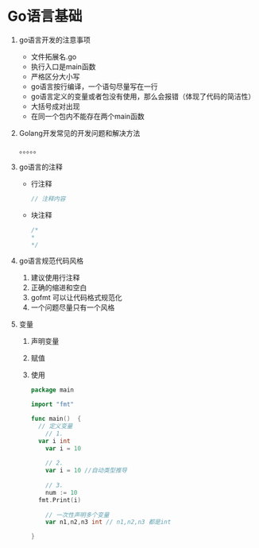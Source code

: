 # Go语言基础

1. go语言开发的注意事项

   - 文件拓展名.go
   - 执行入口是main函数
   - 严格区分大小写
   - go语言按行编译，一个语句尽量写在一行
   - go语言定义的变量或者包没有使用，那么会报错（体现了代码的简洁性）
   - 大括号成对出现
   - 在同一个包内不能存在两个main函数

2. Golang开发常见的开发问题和解决方法

   。。。。。

3. go语言的注释

   - 行注释

     ```go
     // 注释内容
     ```

   - 块注释

     ```go
     /*
     *
     */
     ```

4. go语言规范代码风格

   1. 建议使用行注释
   2. 正确的缩进和空白
   3. gofmt 可以让代码格式规范化
   4. 一个问题尽量只有一个风格

5. 变量

   1. 声明变量

   2. 赋值

   3. 使用

      ```go
      package main
      
      import "fmt"
      
      func main()  {
      	// 定义变量
          // 1.
      	var i int
          var i = 10
          
          // 2.
          var i = 10 //自动类型推导
          
          // 3.
          num := 10
      	fmt.Print(i)
          
          // 一次性声明多个变量
          var n1,n2,n3 int // n1,n2,n3 都是int
      
      }
      ```

      